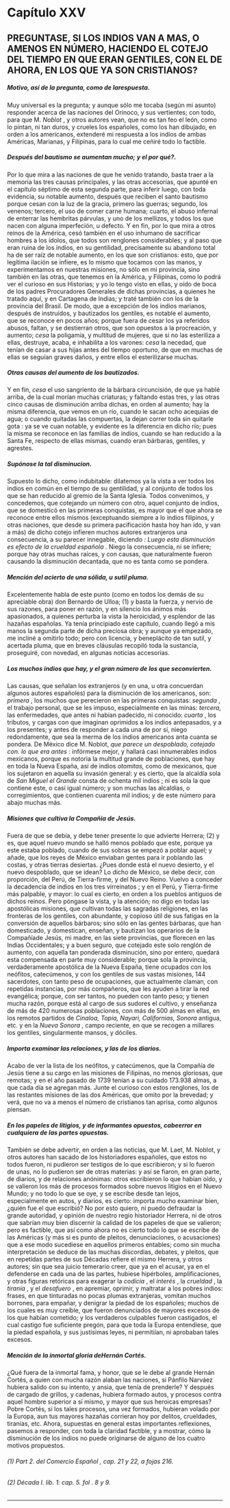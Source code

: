 # Capítulo XXV
## PREGUNTASE, SI LOS INDIOS VAN A MAS, O AMENOS EN NÚMERO, HACIENDO EL COTEJO DEL TIEMPO EN QUE ERAN GENTILES, CON EL DE AHORA, EN LOS QUE YA SON CRISTIANOS?

##### _Motivo, así de la pregunta, como de larespuesta._  
Muy universal es la pregunta; y aunque sólo me tocaba (según mi asunto) responder acerca de las naciones del Orinoco, y sus vertientes; con todo, para que M. _Noblot_ , y otros autores vean, que no es tan feo el león, como lo pintan, ni tan duros, y crueles los españoles, como los han dibujado, en orden a los americanos, extenderé mi respuesta a los indios de ambas Américas, Marianas, y Filipinas, para lo cual me ceñiré todo lo factible.

##### _Después del bautismo se aumentan mucho; y el por qué?._  
Por lo que mira a las naciones de que he venido tratando, basta traer a la memoria las tres causas principales, y las otras accesorias, que apunté en el capítulo séptimo de esta segunda parte, para inferir luego, con toda evidencia, su notable aumento, después que reciben el santo bautismo porque cesan con la luz de la gracia, primero las guerras; segundo, los venenos; tercero, el uso de comer carne humana; cuarto, el abuso infernal de enterrar las hembritas párvulas, y uno de los mellizos, y todos los que nacen con alguna imperfeción, u defecto. Y en fin, por lo que mira a otros reinos de la América, cesó también en el uso inhumano de sacrificar hombres a los ídolos, que todos son renglones considerables; y al paso que eran ruina de los indios, en su gentilidad, precisamente su abandono total ha de ser raíz de notable aumento, en los que son cristianos: esto, que por legítima ilación se infiere, es lo mismo que tocamos con las manos, y experimentamos en nuestras misiones, no sólo en mi provincia, sino también en las otras, que tenemos en la América, y Filipinas, como lo podrá ver el curioso en sus Historias; y yo lo tengo visto en ellas, y oído de boca de los padres Procuradores Generales de dichas provincias, a quienes he tratado aquí, y en Cartagena de Indias; y traté también con los de la provincia del Brasil. De modo, que a excepción de los indios marianos, después de instruídos, y bautizados los gentiles, es notable el aumento, que se reconoce en pocos años; porque fuera de cesar los ya referidos abusos, faltan, y se destierran otros, que son opuestos a la procreación, y aumento; _cesa_ la poligamia, y multitud de mujeres, que si no las esteriliza a ellas, destruye, acaba, e inhabilita a los varones: _cesa_ la necedad, que tenían de casar a sus hijas antes del tiempo oportuno, de que en muchas de ellas se seguían graves daños, y entre ellos el esterilizarse muchas. 

##### _Otras causas del aumento de los bautizados._  
Y en fin, _cesa_ el uso sangriento de la bárbara circuncisión, de que ya hablé arriba, de la cual morían muchas criaturas; y faltando estas tres, y las otras cinco causas de disminución arriba dichas, en orden al aumento; hay la misma diferencia, que vemos en un río, cuando le sacan ocho acequias de agua; o cuando quitadas las compuertas, la dejan correr toda sin quitarle gota : ya se ve cuan notable, y evidente es la diferencia en dicho río; pues la misma se reconoce en las familias de indios, cuando se han reducido a la Santa Fe, respecto de ellas mismas, cuando eran bárbaras, gentiles, y agrestes.

##### _Supónose la tal disminucion._  
Supuesto lo dicho, como indubitable: dilatemos ya la vista a ver todos los indios en común en el tiempo de su gentilidad, y al conjunto de todos los que se han reducido al gremio de la Santa Iglesia. Todos convenimos, y concedemos, que cotejando un número con otro, aquel conjunto de indios, que se domesticó en las primeras conquistas, es mayor que el que ahora se reconoce entre ellos mismos (exceptuando siempre a lo indios filipinos, y otras naciones, que desde su primera pacificación hasta hoy han ido, y van a más) de dicho cotejo infieren muchos autores extranjeros una consecuencia, a su parecer innegable, diciendo _: Luego esta disminución es efecto de la crueldad española_ . Niego la consecuencia, ni se infiere; porque hay otras muchas raíces, y con causas, que naturalmente fueron causando la disminución decantada, que no es tanta como se pondera.

##### _Mención del acierto de una sólida, u sutil pluma._  
Excelentemente habla de este punto (como en todos los demás de su apreciable obra) don Bernardo de Ulloa; (1) y basta la fuerza, y nervio de sus razones, para poner en razón, y en silencio los ánimos más apasionados, a quienes perturba la vista la heroicidad, y esplendor de las hazañas españolas. Ya tenía principiado este capítulo, cuando llegó a mis manos la segunda parte de dicha preciosa obra; y aunque ya empezado, me incliné a omitirlo todo; pero con licencia, y beneplácito de tan sutil, y acertada pluma, que en breves cláusulas recopiló toda la sustancia, proseguiré, con novedad, en algunas noticias accesorias.

##### _Los muchos indios que hay, y el gran número de los que seconvierten._  
Las causas, que señalan los extranjeros (y en una, u otra concuerdan algunos autores españoles) para la disminución de los americanos, son: _primera_ , los muchos que perecieron en las primeras conquistas: _segunda_ , el trabajo personal, que se les impuso, especialmente en las minas: _tercera,_ las enfermedades, que antes ni habían padecido, ni conocido: _cuarta_ , los tributos, y cargas con que imaginan oprimidos a los indios antepasados, y a los presentes; y antes de responder a cada una de por sí, niego redondamente, que sea la merma de los indios americanos anta cuanta se pondera. De México dice M. Noblot, _que parece un despoblado, cotejado con. lo que era antes_ : infórmese mejor, y hallará casi innumerables indios mexicanos, porque es notoria la multitud grande de poblaciones, que hay en toda la Nueva España, así de indios _otomitas,_ como de mexicanos, que los sujetaron en aquella su invasión general: y es cierto, que la alcaldía sola de _San Miguel el Grande_ consta de ochenta mil indios ; ni es sola la que contiene este, o casi igual número; y son muchas las alcaldías, o corregimientos, que contienen cuarenta mil indios; y de este número para abajo muchas más.

##### _Misiones que cultiva la Compañia de Jesús._  
Fuera de que se debía, y debe tener presente lo que advierte Herrera; (2) y es, que aquel nuevo mundo se halló menos poblado que este, porque ya este estaba poblado, cuando de sus sobras se empezó a poblar aquel; y añade, que los reyes de México enviaban gentes para ir poblando las costas, y otras tierras desiertas. ¿Pues donde está el nuevo desierto, y el nuevo despoblado, que se idean? Lo dicho de México, se debe decir, con proporción, del Perú, de Tierra-firme, y del Nuevo Reino. Vuelvo a conceder la decadencia de indios en los tres virreinatos ; y en el Perú, y Tierra-firme más palpable, y mayor: lo cual es cierto, en orden a los pueblos antiguos de dichos reinos. Pero póngase la vista, y la atención; no digo en todas las apostólicas misiones, que cultivan todas las sagradas religiones, en las fronteras de los gentiles, con abundante, y copioso útil de sus fatigas en la conversión de aquellos bárbaros; sino sólo en las gentes bárbaras, que han domesticado, y domestican, enseñan, y bautizan los operarios de la Compañíade Jesús, mi madre, en las siete provincias, que florecen en las Indias Occidentales; y a buen seguro, que cotejado este solo renglón de aumento, con aquella tan ponderada disminución, sino por entero, quedará esta compensada en parte muy considerable; porque sola la provincia, verdaderamente apostólica de la Nueva España, tiene ocupados con los neófitos, catecúmenos, y con los gentiles de sus vastas misiones, 144 sacerdotes, con tanto peso de ocupaciones, que actualmente claman, con repetidas instancias, por más compañeros, que les ayuden a tirar la red evangélica; porque, con ser tantos, no pueden con tanto peso; y tienen mucha razón, porque está al cargo de sus sudores el cultivo, y enseñanza de más de 420 numerosas poblaciones, con más de 500 almas en ellas, en los remotos partidos de _Cinaloa, Topia, Nayari, Californias, Sonora_ antigua, etc. y en la _Nueva Sonora_ , campo reciente, en que se recogen a millares los gentiles, singularmente mansos, y dóciles.

##### _Importa examinar las relaciones, y las de los diarios._  
Acabo de ver la lista de los neófitos, y catecúmenos, que la Compañía de Jesús tiene a su cargo en las misiones de Filipinas, no menos gloriosas, que remotas; y en el año pasado de 1739 tenían a su cuidado 173.938 almas, a que cada día se agregan más. Junte el curioso con estos renglones, los de las restantes misiones de las dos Américas, que omito por la brevedad; y verá, que no va a menos el número de cristianos tan aprisa, como algunos piensan.

##### _En los papeles de litigios, y de informantes opuestos, cabeerror en cualquiera de las partes opuestas._  
También se debe advertir, en orden a las noticias, que M. Laet, M. Noblot, y otros autores han sacado de los historiadores españoles, que estos no todos fueron, ni pudieron ser testigos de lo que escribieron; y si lo fueron de unas, no lo pudieron ser de otras materias: y así se fiaron, en gran parte, de diarios, y de relaciones anónimas: otros escribieron lo que habían oído, y se valieron los más de procesos formados sobre nuevos litigios en el Nuevo Mundo; y no todo lo que se oye, y se escribe desde tan lejos, especialmente en autos, y diarios, es cierto: importa mucho examinar bien, ¿quién fue el que escribió? No por esto quiero, ni puedo defraudar la grande autoridad, y opinión de nuestro regio historiador Herrera, ni de otros que sabrían muy bien discernir la calidad de los papeles de que se valieron; pero es factible, que así como ahora no es cierto todo lo que se escribe de las Américas (y más si es punto de pleitos, denunciaciones, o acusaciones) que a ese modo sucediese en aquellos primeros entables; como sin mucha interpretación se deduce de las muchas discordias, debates, y pleitos, que en repetidas partes de sus Décadas refiere el mismo Herrera, y otros autores; sin que sea juicio temerario creer, que ya en el acusar, ya en el defenderse en cada una de las partes, hubiese hipérboles, amplificaciones, y otras figuras retóricas para exagerar la _codicia_ , el _interés_ , la _crueldad_ , la _tiranía_ , y el _desafuero_ , en apremiar, oprimir, y maltratar a los pobres indios: frases, en que tinturadas no pocas plumas extranjeras, vomitan muchos borrones, para empañar, y denigrar la piedad de los españoles; muchos de los cuales es muy creíble, que fueron denunciados de mayores excesos de los que habían cometido; y los verdaderos culpables fueron castigados, el cual castigo fue suficiente pregón, para que toda la Europa entendiese, que la piedad española, y sus justísimas leyes, ni permitiían, ni aprobaban tales excesos.

##### _Mención de la inmortal gloria deHernán Cortés._  
¿Qué fuera de la inmortal fama, y honor, que se le debe al grande Hernán Cortés, a quien con mucha razón alaban las naciones, si Pánfilo Narváez hubiera salido con su intento, y ansia, que tenía de prenderle? Y después de cargado de grillos, y cadenas, hubiera formado autos, y procesos contra aquel hombre superior a sí mismo, y mayor que sus heroicas empresas? Pobre Cortés, si los tales procesos, una vez formados, hubieran volado por la Europa, aun tus mayores hazañas corrieran hoy por delitos, crueldades, tiranías, etc. Ahora, supuestas en general estas importantes reflexiones, pasemos a responder, con toda la claridad factible, y a mostrar, cómo la disminución de los indios no puede originarse de alguno de los cuatro motivos propuestos.

###### (1) _Part 2. del Comercio Español , cap._ 21 _y_ 22, _a fojas_ 216.

###### (2) _Década_ I. _lib._ 1: _cap._ 5\. _fol_ . 8 _y_ 9.

* * *
